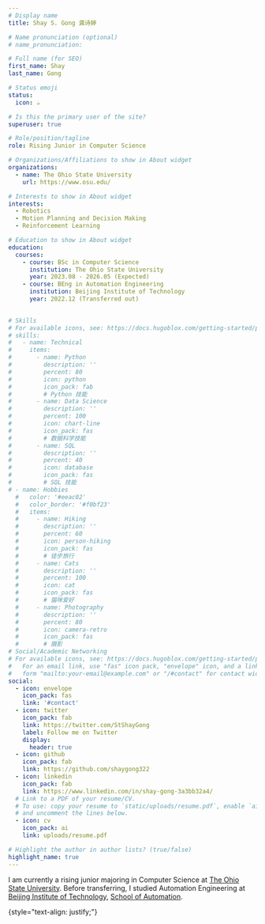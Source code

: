 ```yaml
---
# Display name
title: Shay S. Gong 龚诗婷

# Name pronunciation (optional)
# name_pronunciation: 

# Full name (for SEO)
first_name: Shay
last_name: Gong

# Status emoji
status:
  icon: ☕️

# Is this the primary user of the site?
superuser: true

# Role/position/tagline
role: Rising Junior in Computer Science

# Organizations/Affiliations to show in About widget
organizations:
  - name: The Ohio State University
    url: https://www.osu.edu/

# Interests to show in About widget
interests:
  - Robotics
  - Motion Planning and Decision Making
  - Reinforcement Learning

# Education to show in About widget
education:
  courses:
    - course: BSc in Computer Science
      institution: The Ohio State University
      year: 2023.08 - 2026.05 (Expected)
    - course: BEng in Automation Engineering
      institution: Beijing Institute of Technology
      year: 2022.12 (Transferred out)
    

# Skills
# For available icons, see: https://docs.hugoblox.com/getting-started/page-builder/#icons
# skills:
#   - name: Technical
#     items:
#       - name: Python
#         description: ''
#         percent: 80
#         icon: python
#         icon_pack: fab
#         # Python 技能
#       - name: Data Science
#         description: ''
#         percent: 100
#         icon: chart-line
#         icon_pack: fas
#         # 数据科学技能
#       - name: SQL
#         description: ''
#         percent: 40
#         icon: database
#         icon_pack: fas
#         # SQL 技能
# - name: Hobbies
  #   color: '#eeac02'
  #   color_border: '#f0bf23'
  #   items:
  #     - name: Hiking
  #       description: ''
  #       percent: 60
  #       icon: person-hiking
  #       icon_pack: fas
  #       # 徒步旅行
  #     - name: Cats
  #       description: ''
  #       percent: 100
  #       icon: cat
  #       icon_pack: fas
  #       # 猫咪爱好
  #     - name: Photography
  #       description: ''
  #       percent: 80
  #       icon: camera-retro
  #       icon_pack: fas
  #       # 摄影
# Social/Academic Networking
# For available icons, see: https://docs.hugoblox.com/getting-started/page-builder/#icons
#   For an email link, use "fas" icon pack, "envelope" icon, and a link in the
#   form "mailto:your-email@example.com" or "/#contact" for contact widget.
social:
  - icon: envelope
    icon_pack: fas
    link: '#contact'
  - icon: twitter
    icon_pack: fab
    link: https://twitter.com/StShayGong
    label: Follow me on Twitter
    display:
      header: true
  - icon: github
    icon_pack: fab
    link: https://github.com/shaygong322
  - icon: linkedin
    icon_pack: fab
    link: https://www.linkedin.com/in/shay-gong-3a3bb32a4/
  # Link to a PDF of your resume/CV.
  # To use: copy your resume to `static/uploads/resume.pdf`, enable `ai` icons in `params.yaml`,
  # and uncomment the lines below.
  - icon: cv
    icon_pack: ai
    link: uploads/resume.pdf

# Highlight the author in author lists? (true/false)
highlight_name: true
---
```


I am currently a rising junior majoring in Computer Science at [The Ohio State University](https://www.osu.edu/). Before transferring, I studied Automation Engineering at [Beijing Institute of Technology](https://www.bit.edu.cn/), [School of Automation](https://ac.bit.edu.cn/).

{style="text-align: justify;"}
